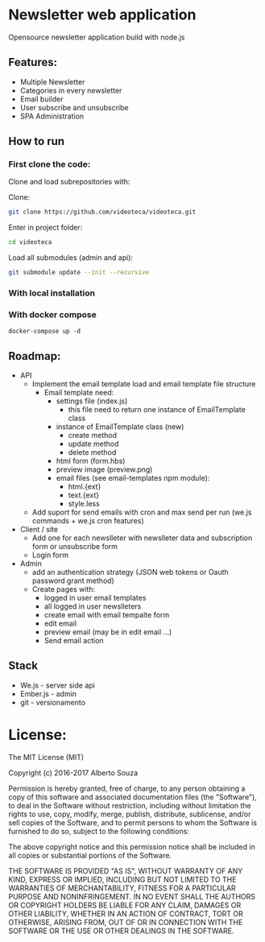 # Newsletter web application

Opensource newsletter application build with node.js

## Features:

- Multiple Newsletter
- Categories in every newsletter
- Email builder
- User subscribe and unsubscribe
- SPA Administration


## How to run

### First clone the code:

Clone and load subrepositories with:

Clone:

```sh
git clone https://github.com/videoteca/videoteca.git
```

Enter in project folder:

```sh
cd videoteca
```

Load all submodules (admin and api):

```sh
git submodule update --init --recursive
```

### With local installation

### With docker compose

```
docker-compose up -d
```


## Roadmap:

- API
  - Implement the email template load and email template file structure
    - Email template need:
      - settings file (index.js) 
        - this file need to return one instance of EmailTemplate class 
      - instance of EmailTemplate class (new)
        - create method
        - update method
        - delete method
      - html form (form.hbs) 
      - preview image (preview.png)
      - email files (see email-templates npm module):
        - html.{ext}
        - text.{ext}
        - style.less
  - Add suport for send emails with cron and max send per run (we.js commands + we.js cron features)
- Client / site
  - Add one for each newslleter with newslleter data and subscription form or unsubscribe form
  - Login form
- Admin
  - add an authentication strategy (JSON web tokens or Oauth password grant method)
  - Create pages with:
    - logged in user email templates
    - all logged in user newslleters
    - create email with email tempalte form
    - edit email
    - preview email (may be in edit email ...)
    - Send email action

## Stack

- We.js - server side api
- Ember.js - admin
- git - versionamento

# License:

The MIT License (MIT)

Copyright (c) 2016-2017 Alberto Souza

Permission is hereby granted, free of charge, to any person obtaining a copy of this software and associated documentation files (the "Software"), to deal in the Software without restriction, including without limitation the rights to use, copy, modify, merge, publish, distribute, sublicense, and/or sell copies of the Software, and to permit persons to whom the Software is furnished to do so, subject to the following conditions:

The above copyright notice and this permission notice shall be included in all copies or substantial portions of the Software.

THE SOFTWARE IS PROVIDED "AS IS", WITHOUT WARRANTY OF ANY KIND, EXPRESS OR IMPLIED, INCLUDING BUT NOT LIMITED TO THE WARRANTIES OF MERCHANTABILITY, FITNESS FOR A PARTICULAR PURPOSE AND NONINFRINGEMENT. IN NO EVENT SHALL THE AUTHORS OR COPYRIGHT HOLDERS BE LIABLE FOR ANY CLAIM, DAMAGES OR OTHER LIABILITY, WHETHER IN AN ACTION OF CONTRACT, TORT OR OTHERWISE, ARISING FROM, OUT OF OR IN CONNECTION WITH THE SOFTWARE OR THE USE OR OTHER DEALINGS IN THE SOFTWARE.